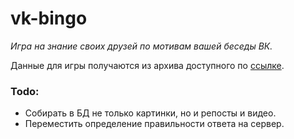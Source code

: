 # vk-bingo

*Игра на знание своих друзей по мотивам вашей беседы ВК.*

Данные для игры получаются из архива доступного по [ссылке](https://vk.com/data_protection?section=rules).

### Todo:
- Собирать в БД не только картинки, но и репосты и видео. 
- Переместить определение правильности ответа на сервер.
